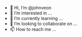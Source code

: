 - 👋 Hi, I’m @johnveon
- 👀 I’m interested in ...
- 🌱 I’m currently learning ...
- 💞️ I’m looking to collaborate on ...
- 📫 How to reach me ...

<!---
johnveon/johnveon is a ✨ special ✨ repository because its `README.md` (this file) appears on your GitHub profile.
You can click the Preview link to take a look at your changes.
--->
